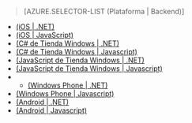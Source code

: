 ﻿> [AZURE.SELECTOR-LIST (Plataforma | Backend)]
- [(iOS | .NET)](/es-es/documentation/articles/mobile-services-dotnet-backend-ios-get-started-push/)
- [(iOS | JavaScript)](/es-es/documentation/articles/mobile-services-javascript-backend-ios-get-started-push/)
- [(C# de Tienda Windows | .NET)](/es-es/documentation/articles/mobile-services-dotnet-backend-windows-store-dotnet-get-started-push/)
- [(C# de Tienda Windows | Javascript)](/es-es/documentation/articles/mobile-services-javascript-backend-windows-store-dotnet-get-started-push/)
- [(JavaScript de Tienda Windows | .NET)](/es-es/documentation/articles/mobile-services-dotnet-backend-windows-store-javascript-get-started-push/)
- [(JavaScript de Tienda Windows | Javascript)](/es-es/documentation/articles/mobile-services-javascript-backend-windows-store-javascript-get-started-push/)
- - [(Windows Phone | .NET)](/es-es/documentation/articles/mobile-services-dotnet-backend-windows-phone-get-started-push/)
- [(Windows Phone | Javascript)](/es-es/documentation/articles/mobile-services-javascript-backend-windows-phone-get-started-push/)
- [(Android | .NET)](/es-es/documentation/articles/mobile-services-dotnet-backend-android-get-started-push/)
- [(Android | Javascript)](/es-es/documentation/articles/mobile-services-javascript-backend-android-get-started-push/)

<!--HONumber=42-->

